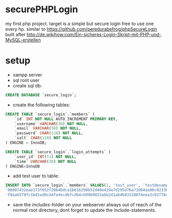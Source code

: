 # securePHPLogin
my first php project. target is a simple but secure login free to use one every hp. 
similar to https://github.com/peredurabefrog/phpSecureLogin
built after http://de.wikihow.com/Ein-sicheres-Login-Skript-mit-PHP-und-MySQL-erstellen

# setup
- xampp server
- sql root user 
- create sql db:
```sql
CREATE DATABASE `secure_login`;
```
- create the following tables:
```sql
CREATE TABLE `secure_login`.`members` (
    `id` INT NOT NULL AUTO_INCREMENT PRIMARY KEY,
    `username` VARCHAR(30) NOT NULL,
    `email` VARCHAR(50) NOT NULL,
    `password` CHAR(128) NOT NULL,
    `salt` CHAR(128) NOT NULL 
) ENGINE = InnoDB;

CREATE TABLE `secure_login`.`login_attempts` (
    `user_id` INT(11) NOT NULL,
    `time` VARCHAR(30) NOT NULL
) ENGINE=InnoDB
```
- add test user to table:
```sql
INSERT INTO `secure_login`.`members` VALUES(1, 'test_user', 'test@example.com',
'00807432eae173f652f2064bdca1b61b290b52d40e429a7d295d76a71084aa96c0233b82f1feac45529e0726559645acaed6f3ae58a286b9f075916ebf66cacc',
'f9aab579fc1b41ed0c44fe4ecdbfcdb4cb99b9023abb241a6db833288f4eea3c02f76e0d35204a8695077dcf81932aa59006423976224be0390395bae152d4ef');
```
- save the *includes*-folder on your webserver always out of reach of the normal root directory, dont forget to update the include-statements.

